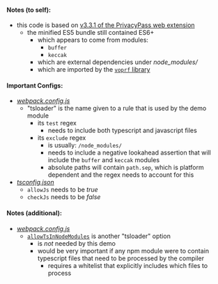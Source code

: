 #### Notes (to self):

* this code is based on [v3.3.1 of the PrivacyPass web extension](https://github.com/warren-bank/fork-crx-PrivacyPass-challenge-bypass/tree/v3.3.1)
  - the minified ES5 bundle still contained ES6+
    - which appears to come from modules:
      * `buffer`
      * `keccak`
    - which are external dependencies under *node_modules/*
    - which are imported by the [`voprf` library](https://github.com/warren-bank/fork-crx-PrivacyPass-challenge-bypass/blob/v3.3.1/src/background/crypto/voprf.js)

#### Important Configs:

* [_webpack.config.js_](./webpack.config.js)
  - "tsloader" is the name given to a rule that is used by the demo module
    * its `test` regex
      - needs to include both typescript and javascript files
    * its `exclude` regex
      - is usually: `/node_modules/`
      - needs to include a negative lookahead assertion that will include the `buffer` and `keccak` modules
      - absolute paths will contain `path.sep`, which is platform dependent and the regex needs to account for this
* [_tsconfig.json_](./tsconfig.json)
  - `allowJs` needs to be _true_
  - `checkJs` needs to be _false_

#### Notes (additional):
* [_webpack.config.js_](./webpack.config.js)
  - [`allowTsInNodeModules`](https://github.com/TypeStrong/ts-loader/blob/main/README.md#allowtsinnodemodules) is another "tsloader" option
    * is _not_ needed by this demo
    * would be very important if any npm module were to contain typescript files that need to be processed by the compiler
      - requires a whitelist that explicitly includes which files to process
